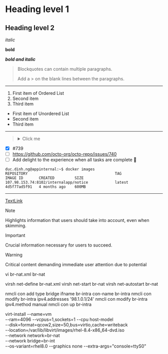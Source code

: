 # Heading level 1
## Heading level 2

*italic*

**bold**

***bold and italic***

> Blockquotes can contain multiple paragraphs.
>
> Add a > on the blank lines between the paragraphs.

---
1. First item of Ordered List
2. Second item
3. Third item

- First item of Unordered List
- Second item
- Third item

---
> <details>
>  <summary>Click me</summary>
>  
>  ```js
>  function logSomething(something) {
>    console.log('Something', something);
>  }
>  ```
> </details>

- [x] #739
- [ ] https://github.com/octo-org/octo-repo/issues/740
- [ ] Add delight to the experience when all tasks are complete :tada:

```console
duc.dinh.ng@appinternal:~$ docker images
REPOSITORY                                       TAG                          IMAGE ID       CREATED         SIZE
107.98.153.74:8102/internalapp/notice            latest                       4d5f77ad5f91   4 months ago    600MB
```

---
[TextLink](https://link-url-here.org)

> [!NOTE]
> Highlights information that users should take into account, even when skimming.

> [!IMPORTANT]
> Crucial information necessary for users to succeed.

> [!WARNING]
> Critical content demanding immediate user attention due to potential 



vi br-nat.xml
<network>
  <name>br-nat</name>
  <forward mode='nat'/>
  <bridge name='br-nat' stp='on' delay='0'/>
  <ip address='198.10.0.1' netmask='255.255.255.0'>
    <dhcp>
      <range start='198.10.0.2' end='198.10.0.254'/>
    </dhcp>
  </ip>
</network>

virsh net-define br-nat.xml
virsh net-start br-nat
virsh net-autostart br-nat


nmcli con add type bridge ifname br-intra con-name br-intra
nmcli con modify br-intra ipv4.addresses '98.1.0.1/24'
nmcli con modify br-intra ipv4.method manual
nmcli con up br-intra


virt-install --name=vm \
    --ram=4096 --vcpus=1,sockets=1 --cpu host-model \
    --disk=format=qcow2,size=50,bus=virtio,cache=writeback \
    --location=/var/lib/libvirt/images/rhel-8.4-x86_64-dvd.iso \
    --network network=br-nat \
    --network bridge=br-int \
    --os-variant=rhel8.0 --graphics none --extra-args="console=ttyS0"












    


